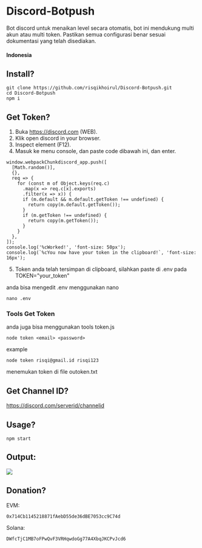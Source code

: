# Discord-Botpush
Bot discord untuk menaikan level secara otomatis, bot ini mendukung multi akun atau multi token.
Pastikan semua configurasi benar sesuai dokumentasi yang telah disediakan.

#### Indonesia

## Install?

```
git clone https://github.com/risqikhoirul/Discord-Botpush.git
cd Discord-Botpush
npm i
```
## Get Token?

1. Buka https://discord.com (WEB).
2. Klik open discord in your browser.
3. Inspect element (F12).
4. Masuk ke menu console, dan paste code dibawah ini, dan enter.

```
window.webpackChunkdiscord_app.push([
  [Math.random()],
  {},
  req => {
    for (const m of Object.keys(req.c)
      .map(x => req.c[x].exports)
      .filter(x => x)) {
      if (m.default && m.default.getToken !== undefined) {
        return copy(m.default.getToken());
      }
      if (m.getToken !== undefined) {
        return copy(m.getToken());
      }
    }
  },
]);
console.log('%cWorked!', 'font-size: 50px');
console.log(`%cYou now have your token in the clipboard!`, 'font-size: 16px');
```
5. Token anda telah tersimpan di clipboard, silahkan paste di .env pada TOKEN="your_token"

anda bisa mengedit .env menggunakan nano
```
nano .env
```
### Tools Get Token
  
anda juga bisa menggunakan tools token.js

```
node token <email> <password>
```
example
```
node token risqi@gmail.id risqi123
```
menemukan token di file outoken.txt

## Get Channel ID?

https://discord.com/serverid/channelid

## Usage?

```
npm start
```
## Output:
![](https://raw.githubusercontent.com/risqikhoirul/Discord-Botpush/main/download%20(6).png)

## Donation?
EVM:
```
0x714Cb1145218871fAebD55de36dBE7053cc9C74d
```
Solana:
```
DWfcTjC1MB7oFPwQvF3VRHqwdoGg77A4XbqJKCPvJcd6
```

